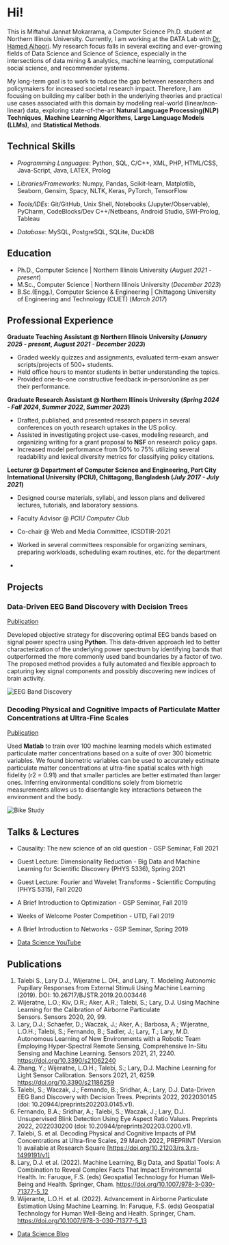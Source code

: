 # Hi!

This is Miftahul Jannat Mokarrama, a Computer Science Ph.D. student at Northern Illinois University. Currently, I am working at the DATA Lab with [Dr. Hamed Alhoori](https://alhoori.github.io/). My research focus falls in several exciting and ever-growing fields of Data Science and Science of Science, especially in the intersections of data mining & analytics, machine learning, computational social science, and recommender systems. 

My long-term goal is to work to reduce the gap between researchers and policymakers for increased societal research impact. Therefore, I am focusing on building my caliber both in the underlying theories and practical use cases associated with this domain by modeling real-world (linear/non-linear) data, exploring state-of-the-art **Natural Language Processing(NLP) Techniques**, **Machine Learning Algorithms**, **Large Language Models (LLMs)**, and **Statistical Methods**. 

## Technical Skills

 - _Programming Languages_: Python, SQL, C/C++, XML, PHP, HTML/CSS, Java-Script, Java, LATEX, Prolog

 - _Libraries/Frameworks_: Numpy, Pandas, Scikit-learn, Matplotlib, Seaborn, Gensim, Spacy, NLTK, Keras, PyTorch, TensorFlow

 - _Tools/IDEs_: Git/GitHub, Unix Shell, Notebooks (Jupyter/Observable), PyCharm, CodeBlocks/Dev C++/Netbeans, Android Studio, SWI-Prolog, Tableau

 - _Database_: MySQL, PostgreSQL, SQLite, DuckDB

## Education
- Ph.D., Computer Science | Northern Illinois University (_August 2021 - present_)							
- M.Sc., Computer Science	| Northern Illinois University (_December 2023_)	 			        		
- B.Sc.(Engg.), Computer Science & Engineering |  Chittagong University of Engineering and Technology (CUET) (_March 2017_)

## Professional Experience 
**Graduate Teaching Assistant @ Northern Illinois University (_January 2025 - present_, _August 2021 - December 2023_)**
- Graded weekly quizzes and assignments, evaluated term-exam answer scripts/projects of 500+ students.
- Held office hours to mentor students in better understanding the topics.
- Provided one-to-one constructive feedback in-person/online as per their performance.
  
**Graduate Research Assistant @ Northern Illinois University (_Spring 2024 - Fall 2024_, _Summer 2022_, _Summer 2023_)**
- Drafted, published, and presented research papers in several conferences on youth research uptakes in the US policy.
- Assisted in investigating project use-cases, modeling research, and organizing writing for a grant proposal to **NSF** on research policy gaps.
- Increased model performance from 50% to 75% utilizing several readability and lexical diversity metrics for classifying policy citations.
  
**Lecturer @ Department of Computer Science and Engineering, Port City International University (PCIU), Chittagong, Bangladesh (_July 2017 - July 2021_)**
- Designed course materials, syllabi, and lesson plans and delivered lectures, tutorials, and laboratory sessions.
- Faculty Advisor @ _PCIU Computer Club_
- Co-chair @ Web and Media Committee, ICSDTIR-2021
- Worked in several committees responsible for organizing seminars, preparing workloads, scheduling exam routines, etc. for the department

- 

## Projects
### Data-Driven EEG Band Discovery with Decision Trees
[Publication](https://www.mdpi.com/1424-8220/22/8/3048)

Developed objective strategy for discovering optimal EEG bands based on signal power spectra using **Python**. This data-driven approach led to better characterization of the underlying power spectrum by identifying bands that outperformed the more commonly used band boundaries by a factor of two. The proposed method provides a fully automated and flexible approach to capturing key signal components and possibly discovering new indices of brain activity.

![EEG Band Discovery](/assets/img/eeg_band_discovery.jpeg)

### Decoding Physical and Cognitive Impacts of Particulate Matter Concentrations at Ultra-Fine Scales
[Publication](https://www.mdpi.com/1424-8220/22/11/4240)

Used **Matlab** to train over 100 machine learning models which estimated particulate matter concentrations based on a suite of over 300 biometric variables. We found biometric variables can be used to accurately estimate particulate matter concentrations at ultra-fine spatial scales with high fidelity (r2 = 0.91) and that smaller particles are better estimated than larger ones. Inferring environmental conditions solely from biometric measurements allows us to disentangle key interactions between the environment and the body.

![Bike Study](/assets/img/bike_study.jpeg)

## Talks & Lectures
- Causality: The new science of an old question - GSP Seminar, Fall 2021
- Guest Lecture: Dimensionality Reduction - Big Data and Machine Learning for Scientific Discovery (PHYS 5336), Spring 2021
- Guest Lecture: Fourier and Wavelet Transforms - Scientific Computing (PHYS 5315), Fall 2020
- A Brief Introduction to Optimization - GSP Seminar, Fall 2019
- Weeks of Welcome Poster Competition - UTD, Fall 2019
- A Brief Introduction to Networks - GSP Seminar, Spring 2019

- [Data Science YouTube](https://www.youtube.com/channel/UCa9gErQ9AE5jT2DZLjXBIdA)

## Publications
1. Talebi S., Lary D.J., Wijeratne L. OH., and Lary, T. Modeling Autonomic Pupillary Responses from External Stimuli Using Machine Learning (2019). DOI: 10.26717/BJSTR.2019.20.003446
2. Wijeratne, L.O.; Kiv, D.R.; Aker, A.R.; Talebi, S.; Lary, D.J. Using Machine Learning for the Calibration of Airborne Particulate Sensors. Sensors 2020, 20, 99.
3. Lary, D.J.; Schaefer, D.; Waczak, J.; Aker, A.; Barbosa, A.; Wijeratne, L.O.H.; Talebi, S.; Fernando, B.; Sadler, J.; Lary, T.; Lary, M.D. Autonomous Learning of New Environments with a Robotic Team Employing Hyper-Spectral Remote Sensing, Comprehensive In-Situ Sensing and Machine Learning. Sensors 2021, 21, 2240. https://doi.org/10.3390/s21062240
4. Zhang, Y.; Wijeratne, L.O.H.; Talebi, S.; Lary, D.J. Machine Learning for Light Sensor Calibration. Sensors 2021, 21, 6259. https://doi.org/10.3390/s21186259
5. Talebi, S.; Waczak, J.; Fernando, B.; Sridhar, A.; Lary, D.J. Data-Driven EEG Band Discovery with Decision Trees. Preprints 2022, 2022030145 (doi: 10.20944/preprints202203.0145.v1).
6. Fernando, B.A.; Sridhar, A.; Talebi, S.; Waczak, J.; Lary, D.J. Unsupervised Blink Detection Using Eye Aspect Ratio Values. Preprints 2022, 2022030200 (doi: 10.20944/preprints202203.0200.v1).
7. Talebi, S. et al. Decoding Physical and Cognitive Impacts of PM Concentrations at Ultra-fine Scales, 29 March 2022, PREPRINT (Version 1) available at Research Square [https://doi.org/10.21203/rs.3.rs-1499191/v1]
8. Lary, D.J. et al. (2022). Machine Learning, Big Data, and Spatial Tools: A Combination to Reveal Complex Facts That Impact Environmental Health. In: Faruque, F.S. (eds) Geospatial Technology for Human Well-Being and Health. Springer, Cham. https://doi.org/10.1007/978-3-030-71377-5_12
9. Wijerante, L.O.H. et al. (2022). Advancement in Airborne Particulate Estimation Using Machine Learning. In: Faruque, F.S. (eds) Geospatial Technology for Human Well-Being and Health. Springer, Cham. https://doi.org/10.1007/978-3-030-71377-5_13

- [Data Science Blog](https://medium.com/@shawhin)
